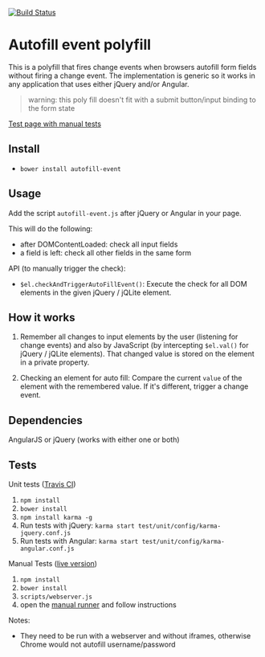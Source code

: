 [![Build Status](https://travis-ci.org/tbosch/autofill-event.png?branch=master)](https://travis-ci.org/tbosch/autofill-event)
# Autofill event polyfill

This is a polyfill that fires change events when browsers autofill form fields without firing a change event.
The implementation is generic so it works in any application that uses either jQuery and/or Angular.

>  warning: this poly fill doesn't fit with a submit button/input binding to the form state

[Test page with manual tests](http://e-cloud.github.io/autofill-event/)

## Install

* `bower install autofill-event`

## Usage

Add the script `autofill-event.js` after jQuery or Angular in your page.

This will do the following:

- after DOMContentLoaded: check all input fields
- a field is left: check all other fields in the same form

API (to manually trigger the check):

- `$el.checkAndTriggerAutoFillEvent()`:
  Execute the check for all DOM elements in the given jQuery / jQLite element.

## How it works

1. Remember all changes to input elements by the user (listening for change events)
and also by JavaScript (by intercepting `$el.val()` for jQuery / jQLite elements).
That changed value is stored on the element in a private property.

2. Checking an element for auto fill:
Compare the current `value` of the element with the remembered value. If it's different,
trigger a change event.


## Dependencies

AngularJS or jQuery (works with either one or both)

## Tests

Unit tests ([Travis CI](https://travis-ci.org/tbosch/autofill-event))

  1. `npm install`
  1. `bower install`
  1. `npm install karma -g`
  1. Run tests with jQuery: `karma start test/unit/config/karma-jquery.conf.js`
  1. Run tests with Angular: `karma start test/unit/config/karma-angular.conf.js`

Manual Tests ([live version](http://tbosch.github.io/autofill-event/))

  1. `npm install`
  1. `bower install`
  1. `scripts/webserver.js`
  1. open the [manual runner](http://localhost:8000/manual-tests.html) and follow instructions

Notes:

  * They need to be run with a webserver and without iframes, otherwise Chrome would not autofill username/password

